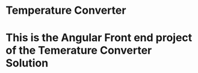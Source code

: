 
# Temperature Converter
# This is the Angular Front end project of the Temerature Converter Solution 
